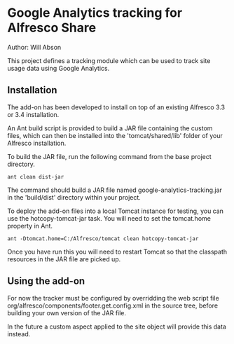 Google Analytics tracking for Alfresco Share
============================================

Author: Will Abson

This project defines a tracking module which can be used to track site usage 
data using Google Analytics.

Installation
------------

The add-on has been developed to install on top of an existing Alfresco
3.3 or 3.4 installation.

An Ant build script is provided to build a JAR file containing the 
custom files, which can then be installed into the 'tomcat/shared/lib' folder 
of your Alfresco installation.

To build the JAR file, run the following command from the base project 
directory.

    ant clean dist-jar

The command should build a JAR file named google-analytics-tracking.jar
in the 'build/dist' directory within your project.

To deploy the add-on files into a local Tomcat instance for testing, you can 
use the hotcopy-tomcat-jar task. You will need to set the tomcat.home
property in Ant.

    ant -Dtomcat.home=C:/Alfresco/tomcat clean hotcopy-tomcat-jar
    
Once you have run this you will need to restart Tomcat so that the classpath 
resources in the JAR file are picked up.

Using the add-on
----------------

For now the tracker must be configured by overridding the web script file 
org/alfresco/components/footer.get.config.xml in the source tree, before 
building your own version of the JAR file.

In the future a custom aspect applied to the site object will provide
this data instead.